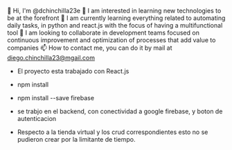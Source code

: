 👋 Hi, I'm @dchinchilla23e
👀 I am interested in learning new technologies to be at the forefront
🌱 I am currently learning everything related to automating daily tasks, in python and react.js with the focus of having a multifunctional tool
💞️ I am looking to collaborate in development teams focused on continuous improvement and optimization of processes that add value to companies
📫 How to contact me, you can do it by mail at diego.chinchilla23@mgail.com

* El proyecto esta trabajado con React.js 

* npm install
* npm install --save firebase
* se trabjo en el backend, con conectividad a google firebase, y boton de autenticacion 
* Respecto a la tienda virtual y  los crud correspondientes esto no se pudieron crear por la limitante de tiempo.
